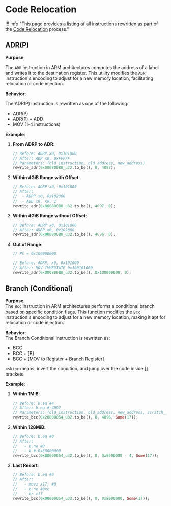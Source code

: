 # Code Relocation

!!! info "This page provides a listing of all instructions rewritten as part of the [Code Relocation](../overview.md#code-relocation) process."

## ADR(P)

**Purpose**:  

The `ADR` instruction in ARM architectures computes the address of a label and writes it to the destination register. This utility modifies the `ADR` instruction's encoding to adjust for a new memory location, facilitating relocation or code injection.

**Behavior**:  

The ADR(P) instruction is rewritten as one of the following:
- ADR(P)
- ADR(P) + ADD
- MOV (1-4 instructions)

**Example**:

1. **From ADRP to ADR**:
    ```rust
    // Before: ADRP x0, 0x101000
    // After: ADR x0, 0xFFFFF
    // Parameters: (old_instruction, old_address, new_address)
    rewrite_adr(0x000800B0_u32.to_be(), 0, 4097);
    ```

2. **Within 4GiB Range with Offset**:
    ```rust
    // Before: ADRP x0, 0x101000
    // After: 
    //  - ADRP x0, 0x102000
    //  - ADD x0, x0, 1
    rewrite_adr(0x000800B0_u32.to_be(), 4097, 0);
    ```

3. **Within 4GiB Range without Offset**:
    ```rust
    // Before: ADRP x0, 0x101000
    // After: ADRP x0, 0x102000
    rewrite_adr(0x000800B0_u32.to_be(), 4096, 0);
    ```

4. **Out of Range**:
    ```rust
    // PC = 0x100000000

    // Before: ADRP, x0, 0x101000
    // After: MOV IMMEDIATE 0x100101000
    rewrite_adr(0x000800B0_u32.to_be(), 0x100000000, 0);
    ```

## Branch (Conditional)

**Purpose**:  
The `Bcc` instruction in ARM architectures performs a conditional branch based on specific condition flags. This function modifies the `Bcc` instruction's encoding to adjust for a new memory location, making it apt for relocation or code injection.

**Behavior**:  
The Branch Conditional instruction is rewritten as:
- BCC
- BCC <skip> + [B]
- BCC <skip> + [MOV to Register + Branch Register]

`<skip>` means, invert the condition, and jump over the code inside [] brackets.

**Example**:

1. **Within 1MiB**:
    ```rust
    // Before: b.eq #4
    // After: b.eq #-4092
    // Parameters: (old_instruction, old_address, new_address, scratch_register)
    rewrite_bcc(0x20000054_u32.to_be(), 0, 4096, Some(17));
    ```

2. **Within 128MiB**:
    ```rust
    // Before: b.eq #0
    // After: 
    //   - b.ne #8 
    //   - b #-0x80000000
    rewrite_bcc(0x00000054_u32.to_be(), 0, 0x8000000 - 4, Some(17));
    ```

1. **Last Resort**:
    ```rust
    // Before: b.eq #0
    // After: 
    //   - movz x17, #0 
    //   - b.ne #0xc
    //   - br x17
    rewrite_bcc(0x00000054_u32.to_be(), 0, 0x8000000, Some(17));
    ```